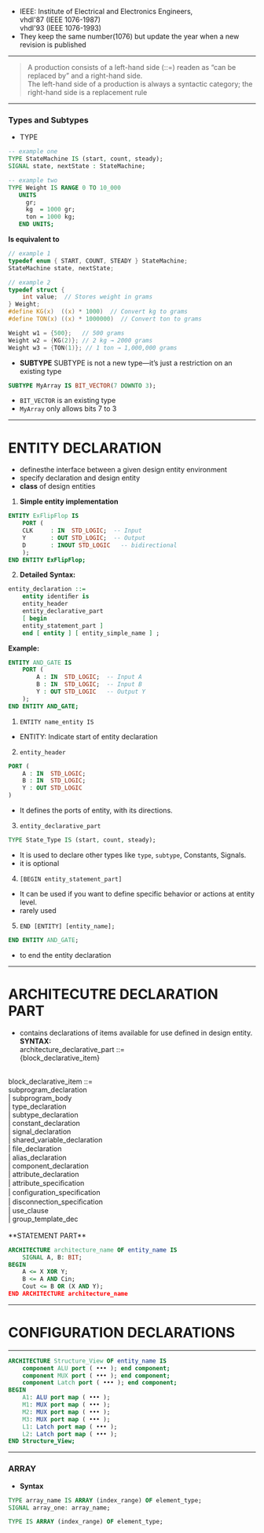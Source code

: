 - IEEE: Institute of Electrical and Electronics Engineers,<br/>
vhdl'87 (IEEE 1076-1987)<br/>
vhdl'93 (IEEE 1076-1993)<br/>
- They keep the same number(1076) but update the year when a new revision is published

***
> A production consists of a left-hand side (::=) readen as “can be replaced by” and a right-hand side.<br/>
> The left-hand side of a production is always a syntactic category; the right-hand side is a replacement rule<br/>
***
### Types and Subtypes
- TYPE
```vhdl
-- example one
TYPE StateMachine IS (start, count, steady);
SIGNAL state, nextState : StateMachine;

-- example two
TYPE Weight IS RANGE 0 TO 10_000
   UNITS
     gr;
     kg  = 1000 gr;
     ton = 1000 kg;
   END UNITS;

```
**Is equivalent to**
```c
// example 1
typedef enum { START, COUNT, STEADY } StateMachine;
StateMachine state, nextState;

// example 2
typedef struct {
    int value;  // Stores weight in grams
} Weight;
#define KG(x)  ((x) * 1000)  // Convert kg to grams
#define TON(x) ((x) * 1000000)  // Convert ton to grams

Weight w1 = {500};   // 500 grams
Weight w2 = {KG(2)}; // 2 kg → 2000 grams
Weight w3 = {TON(1)}; // 1 ton → 1,000,000 grams
```

- **SUBTYPE**
SUBTYPE is not a new type—it’s just a restriction on an existing type
```vhdl
SUBTYPE MyArray IS BIT_VECTOR(7 DOWNTO 3);
```
- `BIT_VECTOR` is an existing type
- `MyArray` only allows bits 7 to 3

***

# ENTITY DECLARATION
- definesthe interface between a given design entity environment
- specify declaration and design entity
- **class** of design entities

1. **Simple entity implementation**
```vhdl
ENTITY ExFlipFlop IS
    PORT (
	CLK     : IN  STD_LOGIC;  -- Input
	Y       : OUT STD_LOGIC;  -- Output
	D       : INOUT STD_LOGIC   -- bidirectional
    );
END ENTITY ExFlipFlop;
```
2. **Detailed**
**Syntax:**
```vhdl
entity_declaration ::=
    entity identiﬁer is
	entity_header
	entity_declarative_part
    [ begin
	entity_statement_part ]
    end [ entity ] [ entity_simple_name ] ;
```
**Example:**
```vhdl
ENTITY AND_GATE IS
    PORT (
        A : IN  STD_LOGIC;  -- Input A
        B : IN  STD_LOGIC;  -- Input B
        Y : OUT STD_LOGIC   -- Output Y
    );
END ENTITY AND_GATE;
```

1. `ENTITY name_entity IS`
- ENTITY: Indicate start of entity declaration

2. `entity_header`
```vhdl
PORT (
    A : IN  STD_LOGIC;
    B : IN  STD_LOGIC;
    Y : OUT STD_LOGIC
)
```
- It defines the ports of entity, with its directions.

3. `entity_declarative_part`
```vhdl
TYPE State_Type IS (start, count, steady);
```
- It is used to declare other types like `type`, `subtype`, Constants, Signals.
- it is optional

4. `[BEGIN entity_statement_part]`
- It can be used if you want to define specific behavior or actions at entity level.
- rarely used

5. `END [ENTITY] [entity_name];`
```vhdl
END ENTITY AND_GATE;
```
- to end the entity declaration
***
# ARCHITECUTRE DECLARATION PART <br/>
- contains declarations of items available for use defined in design entity. <br/>
**SYNTAX:** <br/>
architecture_declarative_part ::= <br/>
{block_declarative_item} <br/>
<br/>
block_declarative_item ::= <br/>
    subprogram_declaration <br/>
    | subprogram_body <br/>
    | type_declaration <br/>
    | subtype_declaration <br/>
    | constant_declaration <br/>
    | signal_declaration <br/>
    | shared_variable_declaration <br/>
    | ﬁle_declaration <br/>
    | alias_declaration <br/>
    | component_declaration <br/>
    | attribute_declaration <br/>
    | attribute_speciﬁcation <br/>
    | conﬁguration_speciﬁcation <br/>
    | disconnection_speciﬁcation <br/>
    | use_clause <br/>
    | group_template_dec <br/>
<br/>
**STATEMENT PART** <br/>

```vhdl
ARCHITECTURE architecture_name OF entity_name IS
    SIGNAL A, B: BIT;
BEGIN
    A <= X XOR Y;
    B <= A AND Cin;
    Cout <= B OR (X AND Y);
END ARCHITECTURE architecture_name
```
***
# CONFIGURATION DECLARATIONS <br/>
***
```vhdl
ARCHITECTURE Structure_View OF entity_name IS
    component ALU port ( ••• ); end component;
    component MUX port ( ••• ); end component;
    component Latch port ( ••• ); end component;
BEGIN
    A1: ALU port map ( ••• );
    M1: MUX port map ( ••• );
    M2: MUX port map ( ••• );
    M3: MUX port map ( ••• );
    L1: Latch port map ( ••• );
    L2: Latch port map ( ••• );
END Structure_View;
```
***
### ARRAY
- **Syntax**
```vhdl
TYPE array_name IS ARRAY (index_range) OF element_type;
SIGNAL array_one: array_name;

TYPE IS ARRAY (index_range) OF element_type;
```